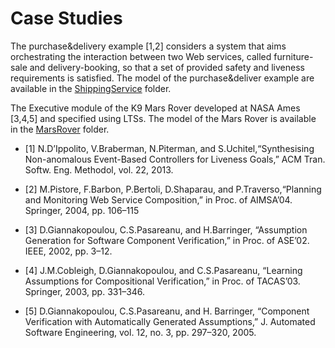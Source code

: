 # Case Studies

The purchase&delivery example [1,2] considers a system that aims orchestrating the interaction between two Web services, called furniture-sale and delivery-booking, so that a set of provided safety and liveness requirements is satisfied.
The model of the purchase&deliver example are available in the [ShippingService](ShippingService) folder.

The Executive module of the K9 Mars Rover developed at NASA Ames [3,4,5] and specified using LTSs. The model of the Mars Rover is available in the [MarsRover](MarsRover) folder.

* [1] N.D’Ippolito, V.Braberman, N.Piterman, and S.Uchitel,“Synthesising Non-anomalous Event-Based Controllers for Liveness Goals,” ACM Tran. Softw. Eng. Methodol, vol. 22, 2013.

* [2] M.Pistore, F.Barbon, P.Bertoli, D.Shaparau, and P.Traverso,“Planning and Monitoring Web Service Composition,” in Proc. of AIMSA’04. Springer, 2004, pp. 106–115

* [3] D.Giannakopoulou, C.S.Pasareanu, and H.Barringer, “Assumption Generation for Software Component Verification,” in Proc. of ASE’02. IEEE, 2002, pp. 3–12.

* [4] J.M.Cobleigh, D.Giannakopoulou, and C.S.Pasareanu, “Learning Assumptions for Compositional Verification,” in Proc. of TACAS’03. Springer, 2003, pp. 331–346.

* [5] D.Giannakopoulou, C.S.Pasareanu, and H. Barringer, “Component Verification with Automatically Generated Assumptions,” J. Automated Software Engineering, vol. 12, no. 3, pp. 297–320, 2005.
